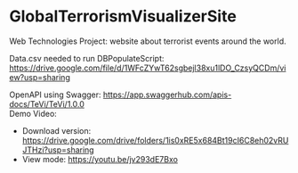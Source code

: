 # GlobalTerrorismVisualizerSite
Web Technologies Project: website about terrorist events around the world.

Data.csv needed to run DBPopulateScript:</br>
  https://drive.google.com/file/d/1WFcZYwT62sgbejl38xu1lDO_CzsyQCDm/view?usp=sharing 
  
OpenAPI using Swagger: https://app.swaggerhub.com/apis-docs/TeVi/TeVi/1.0.0 </br>
Demo Video:
  - Download version: https://drive.google.com/drive/folders/1is0xRE5x684Bt19cI6C8eh02vRUJTHzi?usp=sharing
  - View mode: https://youtu.be/jv293dE7Bxo 
